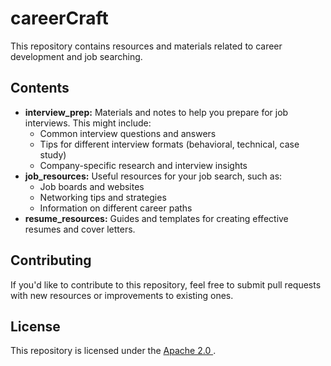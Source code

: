 # careerCraft
This repository contains resources and materials related to career development and job searching.

## Contents

* **interview_prep:**  Materials and notes to help you prepare for job interviews. This might include:
    * Common interview questions and answers
    * Tips for different interview formats (behavioral, technical, case study)
    * Company-specific research and interview insights
* **job_resources:**  Useful resources for your job search, such as:
    * Job boards and websites
    * Networking tips and strategies
    * Information on different career paths
* **resume_resources:** Guides and templates for creating effective resumes and cover letters.

## Contributing

If you'd like to contribute to this repository, feel free to submit pull requests with new resources or improvements to existing ones.

## License

This repository is licensed under the [Apache 2.0 ](LICENSE). 